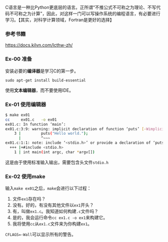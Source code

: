 C语言是一种比Python更底层的语言。正所谓“不推公式不可称之为理论、不写代码不可称之为计算”，因此，对这样一门可以写操作系统的编程语言，有必要进行学习。【其实，对科学计算领域，Fortran是更好的选择】

### 参考书籍

https://docs.kilvn.com/lcthw-zh/



### Ex-00  准备

安装必要的**编译器**是学习C的第一步。

`sudo apt-get install build-essential`

使用**文本编辑器**，而不要使用IDE。



### Ex-01  使用编辑器

```bash
$ make ex01
cc     ex01.c   -o ex01
ex01.c: In function ‘main’:
ex01.c:3:9: warning: implicit declaration of function ‘puts’ [-Wimplicit-function-declaration]
    3 |         puts("Hello world.");
      |         ^~~~
ex01.c:1:1: note: include ‘<stdio.h>’ or provide a declaration of ‘puts’
  +++ |+#include <stdio.h>
    1 | int main(int argc, char *argv[])
```

这是由于使用标准输入输出，需要包含头文件`stdio.h`



### Ex-02  使用make

输入`make ex01`之后，`make`会进行以下过程：

1. 文件`ex1`存在吗？
2. 没有。好的，有没有其他文件以`ex1`开头？
3. 有，叫做`ex1.c`。我知道如何构建`.c`文件吗？
4. 是的，我会运行命令`cc ex1.c -o ex1`来构建它。
5. 我将使用`cc`从`ex1.c`文件来为你构建`ex1`。

`CFLAGS=-Wall`可以显示所有的警告。

